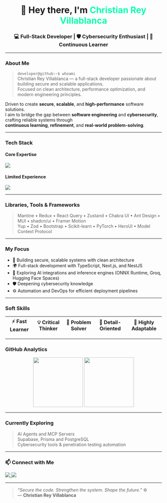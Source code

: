 <h1 align="center">👋 Hey there, I'm <span style="color:#00ffae;">Christian Rey Villablanca</span></h1>
<h3 align="center">💻 Full-Stack Developer | 🛡️ Cybersecurity Enthusiast | 🚀 Continuous Learner</h3>

---

### About Me

> `developer@github:~$ whoami`  
> Christian Rey Villablanca — a full-stack developer passionate about building secure and scalable applications.  
> Focused on clean architecture, performance optimization, and modern engineering principles.

Driven to create **secure**, **scalable**, and **high-performance** software solutions.  
I aim to bridge the gap between **software engineering** and **cybersecurity**, crafting reliable systems through  
**continuous learning**, **refinement**, and **real-world problem-solving**.

---

### Tech Stack

#### Core Expertise
<p align="left">
  <img src="https://skillicons.dev/icons?i=js,ts,nextjs,nestjs,nodejs,express,react,reactnative,mongodb,tailwind&theme=dark" />
</p>

#### Limited Experience
<p align="left">
  <img src="https://skillicons.dev/icons?i=java,php,python,laravel,vite,fastapi,redis,firebase,mysql,sqlite,docker,git,aws,gcp,nginx,apache&theme=dark" />
</p>

---

### Libraries, Tools & Frameworks

> Mantine • Redux • React Query • Zustand • Chakra UI • Ant Design • MUI • shadcn/ui • Framer Motion  
> Yup • Zod • Bootstrap • Scikit-learn • PyTorch • HeroUI • Model Context Protocol  

---

### My Focus

- 🧩 Building secure, scalable systems with clean architecture  
- 🌍 Full-stack development with TypeScript, Next.js, and NestJS  
- 🧠 Exploring AI integrations and inference engines (ONNX Runtime, Groq, Hugging Face Spaces)  
- 🛡️ Deepening cybersecurity knowledge  
- ⚙️ Automation and DevOps for efficient deployment pipelines  

---

### Soft Skills

| ⚡ Fast Learner | 💡 Critical Thinker | 🧩 Problem Solver | 🧠 Detail-Oriented | 🔄 Highly Adaptable |
|:---------------:|:------------------:|:----------------:|:-----------------:|:-------------------:|

---

### GitHub Analytics

<p align="center">
  <img src="https://github-readme-stats.vercel.app/api?username=chryzxc&show_icons=true&theme=radical" height="160" />
  <img src="https://github-readme-stats.vercel.app/api/top-langs/?username=chryzxc&layout=compact&theme=radical" height="160" />
</p>

---

### Currently Exploring

> AI Agents and MCP Servers  
> Supabase, Prisma and PostgreSQL   
> Cybersecurity tools & penetration testing automation  

---

### 📫 Connect with Me

<p align="left">
  <a href="https://github.com/chryzxc" target="_blank">
    <img src="https://img.shields.io/badge/GitHub-%23181717.svg?style=for-the-badge&logo=github&logoColor=white"/>
  </a>
  <a href="https://linkedin.com/in/chryzxc" target="_blank">
    <img src="https://img.shields.io/badge/LinkedIn-%230A66C2.svg?style=for-the-badge&logo=linkedin&logoColor=white"/>
  </a>
</p>

---

> _“Secure the code. Strengthen the system. Shape the future.”_ ⚙️  
> — **Christian Rey Villablanca**
